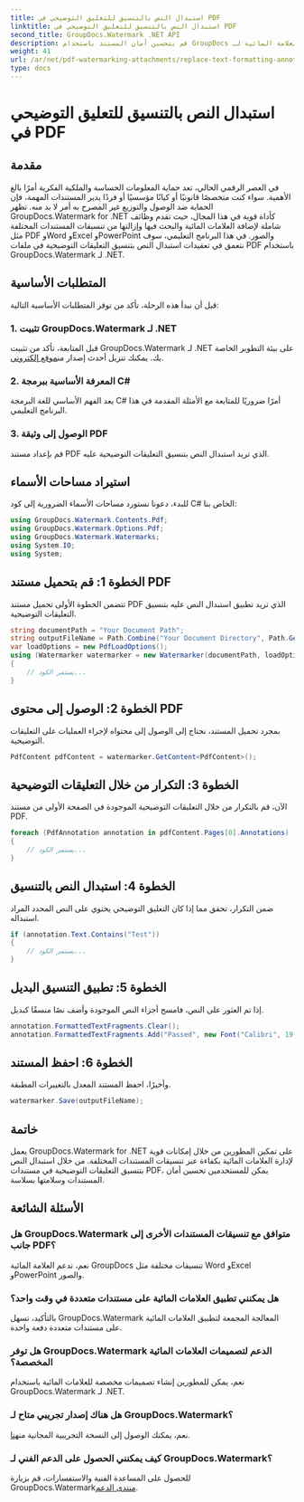 ```yaml
---
title: استبدال النص بالتنسيق للتعليق التوضيحي في PDF
linktitle: استبدال النص بالتنسيق للتعليق التوضيحي في PDF
second_title: GroupDocs.Watermark .NET API
description: قم بتحسين أمان المستند باستخدام GroupDocs للعلامة المائية لـ .NET. تعرف على كيفية استبدال النص بتنسيق التعليقات التوضيحية في ملفات PDF دون عناء.
weight: 41
url: /ar/net/pdf-watermarking-attachments/replace-text-formatting-annotation-pdf/
type: docs
---
```

# استبدال النص بالتنسيق للتعليق التوضيحي في PDF

## مقدمة
في العصر الرقمي الحالي، تعد حماية المعلومات الحساسة والملكية الفكرية أمرًا بالغ الأهمية. سواء كنت متخصصًا قانونيًا أو كيانًا مؤسسيًا أو فردًا يدير المستندات المهمة، فإن الحماية ضد الوصول والتوزيع غير المصرح به أمر لا بد منه. تظهر GroupDocs.Watermark for .NET كأداة قوية في هذا المجال، حيث تقدم وظائف شاملة لإضافة العلامات المائية والبحث فيها وإزالتها من تنسيقات المستندات المختلفة مثل PDF وWord وExcel وPowerPoint والصور. في هذا البرنامج التعليمي، سوف نتعمق في تعقيدات استبدال النص بتنسيق التعليقات التوضيحية في ملفات PDF باستخدام GroupDocs.Watermark لـ .NET.
## المتطلبات الأساسية
قبل أن نبدأ هذه الرحلة، تأكد من توفر المتطلبات الأساسية التالية:
### 1. تثبيت GroupDocs.Watermark لـ .NET
 قبل المتابعة، تأكد من تثبيت GroupDocs.Watermark لـ .NET على بيئة التطوير الخاصة بك. يمكنك تنزيل أحدث إصدار من[موقع إلكتروني](https://releases.groupdocs.com/Watermark/net/).
### 2. المعرفة الأساسية ببرمجة C#
يعد الفهم الأساسي للغة البرمجة C# أمرًا ضروريًا للمتابعة مع الأمثلة المقدمة في هذا البرنامج التعليمي.
### 3. الوصول إلى وثيقة PDF
قم بإعداد مستند PDF الذي تريد استبدال النص بتنسيق التعليقات التوضيحية عليه.

## استيراد مساحات الأسماء
للبدء، دعونا نستورد مساحات الأسماء الضرورية إلى كود C# الخاص بنا:
```csharp
using GroupDocs.Watermark.Contents.Pdf;
using GroupDocs.Watermark.Options.Pdf;
using GroupDocs.Watermark.Watermarks;
using System.IO;
using System;
```
## الخطوة 1: قم بتحميل مستند PDF
تتضمن الخطوة الأولى تحميل مستند PDF الذي تريد تطبيق استبدال النص عليه بتنسيق التعليقات التوضيحية.
```csharp
string documentPath = "Your Document Path";
string outputFileName = Path.Combine("Your Document Directory", Path.GetFileName(documentPath));
var loadOptions = new PdfLoadOptions();
using (Watermarker watermarker = new Watermarker(documentPath, loadOptions))
{
    // يستمر الكود...
}
```
## الخطوة 2: الوصول إلى محتوى PDF
بمجرد تحميل المستند، نحتاج إلى الوصول إلى محتواه لإجراء العمليات على التعليقات التوضيحية.
```csharp
PdfContent pdfContent = watermarker.GetContent<PdfContent>();
```
## الخطوة 3: التكرار من خلال التعليقات التوضيحية
الآن، قم بالتكرار من خلال التعليقات التوضيحية الموجودة في الصفحة الأولى من مستند PDF.
```csharp
foreach (PdfAnnotation annotation in pdfContent.Pages[0].Annotations)
{
    // يستمر الكود...
}
```
## الخطوة 4: استبدال النص بالتنسيق
ضمن التكرار، تحقق مما إذا كان التعليق التوضيحي يحتوي على النص المحدد المراد استبداله.
```csharp
if (annotation.Text.Contains("Test"))
{
    // يستمر الكود...
}
```
## الخطوة 5: تطبيق التنسيق البديل
إذا تم العثور على النص، فامسح أجزاء النص الموجودة وأضف نصًا منسقًا كبديل.
```csharp
annotation.FormattedTextFragments.Clear();
annotation.FormattedTextFragments.Add("Passed", new Font("Calibri", 19, FontStyle.Bold), Color.Red, Color.Aqua);
```
## الخطوة 6: احفظ المستند
وأخيرًا، احفظ المستند المعدل بالتغييرات المطبقة.
```csharp
watermarker.Save(outputFileName);
```

## خاتمة
يعمل GroupDocs.Watermark for .NET على تمكين المطورين من خلال إمكانات قوية لإدارة العلامات المائية بكفاءة عبر تنسيقات المستندات المختلفة. من خلال استبدال النص بتنسيق التعليقات التوضيحية في مستندات PDF، يمكن للمستخدمين تحسين أمان المستندات وسلامتها بسلاسة.
## الأسئلة الشائعة
### هل GroupDocs.Watermark متوافق مع تنسيقات المستندات الأخرى إلى جانب PDF؟
نعم، تدعم العلامة المائية GroupDocs تنسيقات مختلفة مثل Word وExcel وPowerPoint والصور.
### هل يمكنني تطبيق العلامات المائية على مستندات متعددة في وقت واحد؟
بالتأكيد، تسهل GroupDocs.Watermark المعالجة المجمعة لتطبيق العلامات المائية على مستندات متعددة دفعة واحدة.
### هل توفر GroupDocs.Watermark الدعم لتصميمات العلامات المائية المخصصة؟
نعم، يمكن للمطورين إنشاء تصميمات مخصصة للعلامات المائية باستخدام GroupDocs.Watermark لـ .NET.
### هل هناك إصدار تجريبي متاح لـ GroupDocs.Watermark؟
 نعم، يمكنك الوصول إلى النسخة التجريبية المجانية من[هنا](https://releases.groupdocs.com/).
### كيف يمكنني الحصول على الدعم الفني لـ GroupDocs.Watermark؟
 للحصول على المساعدة الفنية والاستفسارات، قم بزيارة GroupDocs.Watermark[منتدى الدعم](https://forum.groupdocs.com/c/watermark/19).